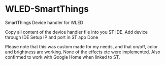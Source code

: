 # WLED-SmartThings
SmartThings Device handler for WLED

Copy all content of the device handler file into you ST IDE.
Add device through IDE
Setup IP and port in ST app
Done

Please note that this was custom made for my needs, and that on/off, color and brightness are working. None of the effects etc were implemented. Also confirmed to work with Google Home when linked to ST.
